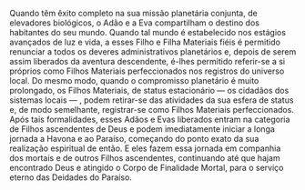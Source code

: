 ﻿Quando têm êxito completo na sua missão planetária conjunta, de elevadores biológicos, o Adão e a Eva compartilham o destino dos habitantes do seu mundo. Quando tal mundo é estabelecido nos estágios avançados de luz e vida, a esses Filho e Filha Materiais fiéis é permitido renunciar a todos os deveres administrativos planetários e, depois de serem assim liberados da aventura descendente, é-lhes permitido referir-se a si próprios como Filhos Materiais perfeccionados nos registros do universo local. Do mesmo modo, quando o compromisso planetário é muito prolongado, os Filhos Materiais, de status estacionário — os cidadãos dos sistemas locais — , podem retirar-se das atividades da sua esfera de status e, de modo semelhante, registrar-se como Filhos Materiais perfeccionados. Após tais formalidades, esses Adãos e Evas liberados entram na categoria de Filhos ascendentes de Deus e podem imediatamente iniciar a longa jornada a Havona e ao Paraíso, começando do ponto exato da sua realização espiritual de então. E eles fazem essa jornada em companhia dos mortais e de outros Filhos ascendentes, continuando até que hajam encontrado Deus e atingido o Corpo de Finalidade Mortal, para o serviço eterno das Deidades do Paraíso.